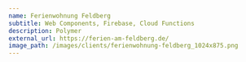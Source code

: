 ```yaml
---
name: Ferienwohnung Feldberg
subtitle: Web Components, Firebase, Cloud Functions
description: Polymer
external_url: https://ferien-am-feldberg.de/
image_path: /images/clients/ferienwohnung-feldberg_1024x875.png
---
```

